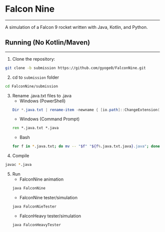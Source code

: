 # Falcon Nine

---
A simulation of a Falcon 9 rocket written with Java, Kotlin, and Python.

## Running (No Kotlin/Maven)

---
1. Clone the repository:

```bash
git clone -b submission https://github.com/gyoge0/FalconNine.git
```

2. cd to `submission` folder

```bash
cd FalconNine/submission
```

3. Rename .java.txt files to .java
    - Windows (PowerShell)
   ```ps1
   Dir *.java.txt | rename-item -newname { [io.path]::ChangeExtension($_.name, ".java") }
   ```
    - Windows (Command Prompt)
   ```cmd
   ren *.java.txt *.java
   ```
    - Bash
   ```bash
   for f in *.java.txt; do mv -- "$f" "${f%.java.txt.java}.java"; done
   ```
4. Compile

```bash
javac *.java
```

5. Run
   - FalconNine animation
   ```bash
   java FalconNine
   ```
   - FalconNine tester/simulation
   ```bash
   java FalconNieTester
   ```
   - FalconHeavy tester/simulation
   ```bash
   java FalconHeavyTester
   ```
